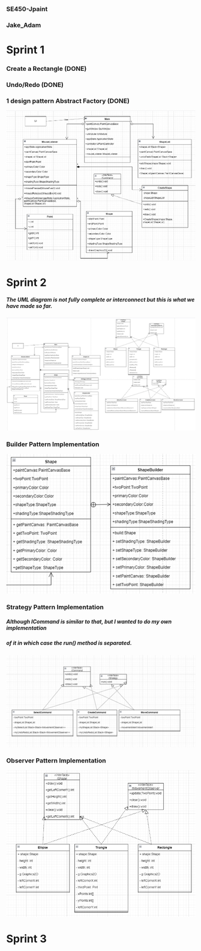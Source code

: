 
### SE450-Jpaint
### Jake_Adam
# Sprint 1
### Create a Rectangle (DONE)
### Undo/Redo (DONE)
### 1 design pattern Abstract Factory (DONE)
![alt text](./sprint1.png "UML") <br>

# Sprint 2
##### The UML diagram is not fully complete or interconnect but this is what we have made so far.
![alt text](./sprint-2.png "UML") <br>
### Builder Pattern Implementation
![alt text](./builder-pattern.png "UML") <br>
### Strategy Pattern Implementation
##### Although ICommand is similar to that, but I wanted to do my own implementation
##### of it in which case the run() method is separated.
![alt text](./strategy-pattern.png "UML") <br>
### Observer Pattern Implementation
![alt text](./observer-pattern.png "UML") <br>

# Sprint 3